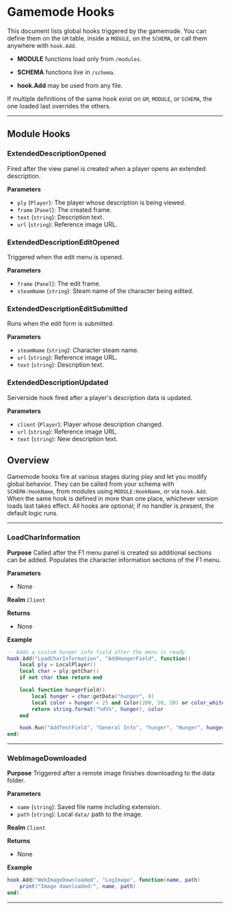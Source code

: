 # Gamemode Hooks

This document lists global hooks triggered by the gamemode. You can define them on the `GM` table, inside a `MODULE`, on the `SCHEMA`, or call them anywhere with `hook.Add`.

- **MODULE** functions load only from `/modules`.

- **SCHEMA** functions live in `/schema`.

- **hook.Add** may be used from any file.

If multiple definitions of the same hook exist on `GM`, `MODULE`, or `SCHEMA`, the one loaded last overrides the others.

---

## Module Hooks

### ExtendedDescriptionOpened
Fired after the view panel is created when a player opens an extended description.

**Parameters**
- `ply` (`Player`): The player whose description is being viewed.
- `frame` (`Panel`): The created frame.
- `text` (`string`): Description text.
- `url` (`string`): Reference image URL.

### ExtendedDescriptionEditOpened
Triggered when the edit menu is opened.

**Parameters**
- `frame` (`Panel`): The edit frame.
- `steamName` (`string`): Steam name of the character being edited.

### ExtendedDescriptionEditSubmitted
Runs when the edit form is submitted.

**Parameters**
- `steamName` (`string`): Character steam name.
- `url` (`string`): Reference image URL.
- `text` (`string`): Description text.

### ExtendedDescriptionUpdated
Serverside hook fired after a player's description data is updated.

**Parameters**
- `client` (`Player`): Player whose description changed.
- `url` (`string`): Reference image URL.
- `text` (`string`): New description text.

## Overview

Gamemode hooks fire at various stages during play and let you modify global behavior. They can be called from your schema with `SCHEMA:HookName`, from modules using `MODULE:HookName`, or via `hook.Add`. When the same hook is defined in more than one place, whichever version loads last takes effect. All hooks are optional; if no handler is present, the default logic runs.

---

### LoadCharInformation

**Purpose**
Called after the F1 menu panel is created so additional sections can be added. Populates the character information sections of the F1 menu.

**Parameters**

- None

**Realm**
`Client`

**Returns**
- None

**Example**

```lua
-- Adds a custom hunger info field after the menu is ready.
hook.Add("LoadCharInformation", "AddHungerField", function()
    local ply = LocalPlayer()
    local char = ply:getChar()
    if not char then return end

    local function hungerField()
        local hunger = char:getData("hunger", 0)
        local color = hunger < 25 and Color(200, 50, 50) or color_white
        return string.format("%d%%", hunger), color
    end

    hook.Run("AddTextField", "General Info", "hunger", "Hunger", hungerField)
end)
```

---

### WebImageDownloaded

**Purpose**
Triggered after a remote image finishes downloading to the data folder.

**Parameters**

- `name` (`string`): Saved file name including extension.
- `path` (`string`): Local `data/` path to the image.

**Realm**
`Client`

**Returns**
- None

**Example**

```lua
hook.Add("WebImageDownloaded", "LogImage", function(name, path)
    print("Image downloaded:", name, path)
end)
```

---

